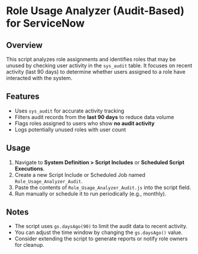 # Role Usage Analyzer (Audit-Based) for ServiceNow

## Overview

This script analyzes role assignments and identifies roles that may be unused by checking user activity in the `sys_audit` table. It focuses on recent activity (last 90 days) to determine whether users assigned to a role have interacted with the system.

## Features
- Uses `sys_audit` for accurate activity tracking
- Filters audit records from the **last 90 days** to reduce data volume
- Flags roles assigned to users who show **no audit activity**
- Logs potentially unused roles with user count

## Usage

1. Navigate to **System Definition > Script Includes** or **Scheduled Script Executions**.
2. Create a new Script Include or Scheduled Job named `Role_Usage_Analyzer_Audit`.
3. Paste the contents of `Role_Usage_Analyzer_Audit.js` into the script field.
4. Run manually or schedule it to run periodically (e.g., monthly).

## Notes

- The script uses `gs.daysAgo(90)` to limit the audit data to recent activity.
- You can adjust the time window by changing the `gs.daysAgo()` value.
- Consider extending the script to generate reports or notify role owners for cleanup.
